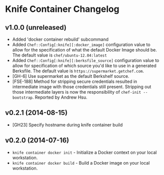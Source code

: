 # Knife Container Changelog

## v1.0.0 (unreleased)
* Added 'docker container rebuild' subcommand
* Added `Chef::Config[:knife][:docker_image]` configuration value to allow for the
specification of what the default Docker Image should be. The default value is
`chef/ubuntu-12.04:latest`
* Added `Chef::Config[:knife][:berksfile_source]` configuration value to allow for
specification of which source you'd like to use in a generated Berksfile. The
default value is `https://supermarket.getchef.com`.
* [GH-6] Use supermarket as the default Berkshelf source.
* [FSE-188] Method for stripping secure credentials resulted in intermediate
image with those credentials still present. Stripping out those intermediate
layers is now the responsibility of `chef-init --bootstrap`. Reported by Andrew
Hsu.

## v0.2.1 (2014-08-15)
* [GH23] Specify hostname during knife container build

## v0.2.0 (2014-07-16)
* `knife container docker init` - Initialize a Docker context on your local workstation.
* `knife container docker build` - Build a Docker image on your local workstation.
